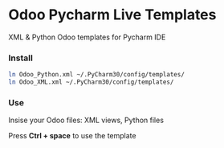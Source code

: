Odoo Pycharm Live Templates
===========================

XML &amp; Python Odoo templates for Pycharm IDE

### Install

```sh
ln Odoo_Python.xml ~/.PyCharm30/config/templates/
ln Odoo_XML.xml ~/.PyCharm30/config/templates/
```

### Use

Insise your Odoo files: XML views, Python files

Press **Ctrl + space** to use the template

